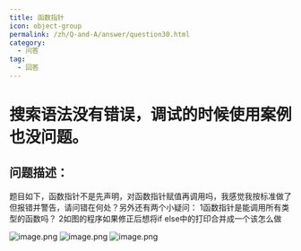 ```yaml
---
title: 函数指针
icon: object-group
permalink: /zh/Q-and-A/answer/question30.html
category:
  - 问答
tag:
  - 回答
---
```


# 搜索语法没有错误，调试的时候使用案例也没问题。
## 问题描述：
题目如下，函数指针不是先声明，对函数指针赋值再调用吗，我感觉我按标准做了但报错并警告，请问错在何处？另外还有两个小疑问：
1函数指针是能调用所有类型的函数吗？
2如图的程序如果修正后想将if else中的打印合并成一个该怎么做

![image.png](https://s2.loli.net/2024/10/01/2FuOT6RKVwzZlSP.png)
![image.png](https://s2.loli.net/2024/10/01/G6zErZUvwRcKWJq.png)
![image.png](https://s2.loli.net/2024/10/01/hr9T6PDzO1QFk3Y.png)